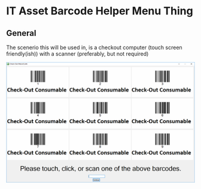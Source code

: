 # IT Asset Barcode Helper Menu Thing

## General
The scenerio this will be used in, is a checkout computer (touch screen friendly(ish)) with a scanner (preferably, but not required)


![alt text](/readmeImages/menu.png)